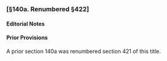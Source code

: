 ### [§140a. Renumbered §422] ###

#### **Editorial Notes** ####

#### Prior Provisions ####

A prior section 140a was renumbered section 421 of this title.